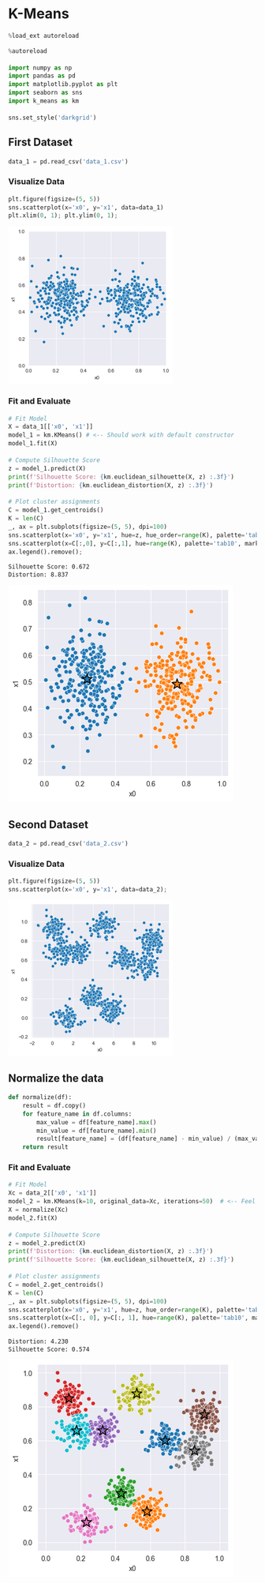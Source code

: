 # K-Means



```python
%load_ext autoreload
```




```python
%autoreload

import numpy as np 
import pandas as pd 
import matplotlib.pyplot as plt 
import seaborn as sns 
import k_means as km

sns.set_style('darkgrid')
```

## First Dataset


```python
data_1 = pd.read_csv('data_1.csv')
```

### Visualize Data


```python
plt.figure(figsize=(5, 5))
sns.scatterplot(x='x0', y='x1', data=data_1)
plt.xlim(0, 1); plt.ylim(0, 1);
```


    
![png](k_means_example_files/k_means_example_7_0.png)
    


### Fit and Evaluate


```python
# Fit Model 
X = data_1[['x0', 'x1']]
model_1 = km.KMeans() # <-- Should work with default constructor  
model_1.fit(X)

# Compute Silhouette Score 
z = model_1.predict(X)
print(f'Silhouette Score: {km.euclidean_silhouette(X, z) :.3f}')
print(f'Distortion: {km.euclidean_distortion(X, z) :.3f}')

# Plot cluster assignments
C = model_1.get_centroids()
K = len(C)
_, ax = plt.subplots(figsize=(5, 5), dpi=100)
sns.scatterplot(x='x0', y='x1', hue=z, hue_order=range(K), palette='tab10', data=X, ax=ax);
sns.scatterplot(x=C[:,0], y=C[:,1], hue=range(K), palette='tab10', marker='*', s=250, edgecolor='black', ax=ax)
ax.legend().remove();
```

    Silhouette Score: 0.672
    Distortion: 8.837
    


    
![png](k_means_example_files/k_means_example_9_1.png)
    


## Second Dataset


```python
data_2 = pd.read_csv('data_2.csv')
```

### Visualize Data


```python
plt.figure(figsize=(5, 5))
sns.scatterplot(x='x0', y='x1', data=data_2);
```


    
![png](k_means_example_files/k_means_example_13_0.png)
    


## Normalize the data


```python
def normalize(df):
    result = df.copy()
    for feature_name in df.columns:
        max_value = df[feature_name].max()
        min_value = df[feature_name].min()
        result[feature_name] = (df[feature_name] - min_value) / (max_value - min_value)
    return result
```

### Fit and Evaluate



```python
# Fit Model
Xc = data_2[['x0', 'x1']]
model_2 = km.KMeans(k=10, original_data=Xc, iterations=50)  # <-- Feel free to add hyperparameters
X = normalize(Xc)
model_2.fit(X)

# Compute Silhouette Score
z = model_2.predict(X)
print(f'Distortion: {km.euclidean_distortion(X, z) :.3f}')
print(f'Silhouette Score: {km.euclidean_silhouette(X, z) :.3f}')

# Plot cluster assignments
C = model_2.get_centroids()
K = len(C)
_, ax = plt.subplots(figsize=(5, 5), dpi=100)
sns.scatterplot(x='x0', y='x1', hue=z, hue_order=range(K), palette='tab10', data=X, ax=ax)
sns.scatterplot(x=C[:, 0], y=C[:, 1], hue=range(K), palette='tab10', marker='*', s=250, edgecolor='black', ax=ax)
ax.legend().remove()
```

    Distortion: 4.230
    Silhouette Score: 0.574
    


    
![png](k_means_example_files/k_means_example_17_1.png)
    

